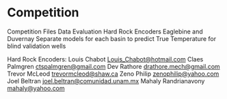 # Competition
Competition Files Data Evaluation
Hard Rock Encoders 
Eaglebine and Duvernay 
Separate models for each basin to predict True Temperature for blind validation wells

Hard Rock Encoders:
Louis Chabot          Louis_Chabot@hotmail.com
Claes Palmgren        ctspalmgren@gmail.com
Dev Rathore           drathore.mech@gmail.com
Trevor McLeod         trevormcleod@shaw.ca
Zeno Philip           zenophilip@yahoo.com
Joel Beltran          joel.beltran@comunidad.unam.mx
Mahaly Randrianavony  mahaly@yahoo.com
